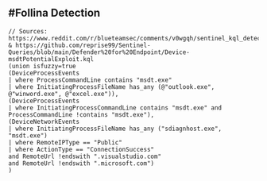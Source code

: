 #Follina Detection
----------
    // Sources: https://www.reddit.com/r/blueteamsec/comments/v0wgqh/sentinel_kql_detections_for_microsoft_word_zero/ & https://github.com/reprise99/Sentinel-Queries/blob/main/Defender%20for%20Endpoint/Device-msdtPotentialExploit.kql
    (union isfuzzy=true
    (DeviceProcessEvents
    | where ProcessCommandLine contains "msdt.exe"
    | where InitiatingProcessFileName has_any (@"outlook.exe", @"winword.exe", @"excel.exe")),
    (DeviceProcessEvents
    | where InitiatingProcessCommandLine contains "msdt.exe" and ProcessCommandLine !contains "msdt.exe"),
    (DeviceNetworkEvents
    | where InitiatingProcessFileName has_any ("sdiagnhost.exe", "msdt.exe")
    | where RemoteIPType == "Public"
    | where ActionType == "ConnectionSuccess"
    and RemoteUrl !endswith ".visualstudio.com"
    and RemoteUrl !endswith ".microsoft.com")
    )
